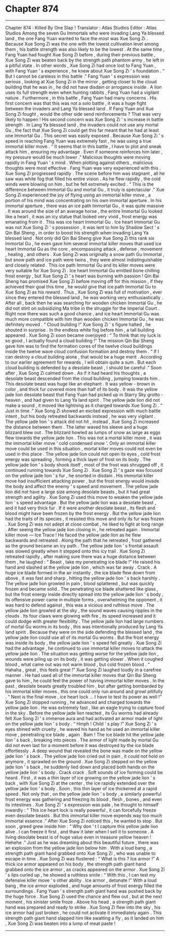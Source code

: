 
# Chapter 874


---

Chapter 874 : Killed By One Slap !
Translator :
Atlas Studios
Editor :
Atlas Studios
Among the seven Gu Immortals who were invading Lang Ya blessed land , the one Fang Yuan wanted to face the most was Xue Song Zi .
Because Xue Song Zi was the one with the lowest cultivation level among them , his battle strength was also likely to be the lowest .
At the same time , Fang Yuan had fought Xue Song Zi before , during their previous battle , Xue Song Zi was beaten back by the strength path phantom army , he left in a pitiful state .
In other words , Xue Song Zi had once lost to Fang Yuan , with Fang Yuan ’ s experience , he knew about Xue Song Zi ’ s foundation .
“ But I cannot be careless in this battle .” Fang Yuan ’ s expression was serious , looking at Xue Song Zi in the mirror , getting closer to the cloud building that he was in , he did not have disdain or arrogance inside .
A lion uses its full strength even when hunting rabbits , Fang Yuan had a vigilant nature .
Furthermore , in this battle , Fang Yuan had many concerns .
His first concern was that this was not a solo battle , it was a huge fight between the invaders and Lang Ya blessed land . If Fang Yuan and Xue Song Zi fought , would the other side send reinforcements ? That was very likely to happen !
His second concern was Xue Song Zi ’ s increase in battle strength .
In Lang Ya blessed land , the invaders could not use any mortal Gu , the fact that Xue Song Zi could get this far meant that he had at least one Immortal Gu .
This secret was easily exposed .
Because Xue Song Zi ’ s speed in reaching Fang Yuan was extremely fast , he was using a true immortal killer move .
“ It seems that in this battle , I have to plot and sneak attack him , ensuring my advantage . Even if someone reinforces him later , my pressure would be much lower .” Malicious thoughts were moving rapidly in Fang Yuan ’ s mind .
When plotting against others , malicious thoughts were most effective . Fang Yuan was very experienced with this .
Xue Song Zi progressed rapidly .
The scene before him was stagnant , all he saw was white fog that filled his entire vision .
As he flew rapidly , the cold winds were blowing on him , but he felt extremely excited .
“ This is the difference between Immortal Gu and mortal Gu , it truly is spectacular .” Xue Song Zi experienced the joy of flying using an immortal killer move , a portion of his mind was concentrating on his own immortal aperture .
In his immortal aperture , there was an ice path Immortal Gu , it was quite massive . It was around the size of an average horse , the entire Immortal Gu looked like a heart , it was an icy statue that looked very vivid , frost energy was emanating from it .
This was ice heart Immortal Gu .
Ice heart Immortal Gu was not Xue Song Zi ’ s possession , it was lent to him by Shadow Sect ’ s Qin Bai Sheng , in order to boost his strength when invading Lang Ya blessed land .
Not only did Qin Bai Sheng give Xue Song Zi this rank six Immortal Gu , he even gave him several immortal killer moves that used ice heart Immortal Gu as the core , encompassing attack , defense , movement , healing , and others .
Xue Song Zi was originally a snow path Gu Immortal , but snow path and ice path were twins , they were almost indistinguishable and closely related . This ice path Immortal Gu and its killer moves were very suitable for Xue Song Zi .
Ice heart Immortal Gu emitted bone chilling frost energy , but Xue Song Zi ’ s heart was burning with passion !
Qin Bai Sheng has promised Xue Song Zi before moving off for this mission , if they achieved their goal this time , he would give that ice path Immortal Gu to Xue Song Zi as his reward .
Thus , Xue Song Zi was full of motivation , ever since they entered the blessed land , he was working very enthusiastically .
After all , back then he was searching for wooden chicken Immortal Gu , he did not stint on subsidizing Ma tribe in the struggle for the Imperial Court .
Right now there was such a good chance , and ice heart Immortal Gu was much more compatible with him than wooden chicken Immortal Gu , he was definitely moved .
“ Cloud building !” Xue Song Zi ’ s figure halted , he shouted in surprise .
In the endless white fog before him , a tall building appeared .
Xue Song Zi soon became overjoyed : “ To think that my luck is so good , I actually found a cloud building !”
The mission Qin Bai Sheng gave him was to find the formation cores of the twelve cloud buildings inside the twelve wave cloud confusion formation and destroy them .
“ If I can destroy a cloud building alone , that would be a huge merit . According to our earlier agreement for rewards , I will obtain quite a sum . But each cloud building is defended by a desolate beast , I should be careful .” Soon after , Xue Song Zi calmed down .
As if it had heard his thoughts , a desolate beast descended from the cloud building , jumping towards him .
This desolate beast was huge like an elephant . It was yellow - brown in color , and thick fur covered more than half of its body .
It was the yellow jade lion desolate beast that Fang Yuan had picked up in Starry Sky grotto - heaven , and had given to Lang Ya land spirit .
The yellow jade lion did not make a sound , it moved like lightning as it charged towards Xue Song Zi .
“ Just in time .” Xue Song Zi showed an excited expression with much battle intent , but his body retreated backwards instead , he was very vigilant .
The yellow jade lion ’ s attack did not hit , instead , Xue Song Zi increased the distance between them .
The latter waved his sleeve and a huge blizzard blew out .
The blizzard howled as lumps of snow as large as eggs flew towards the yellow jade lion .
This was not a mortal killer move , it was the immortal killer move ‘ cold condensed snow ’. Only an immortal killer move could be used in this situation , mortal killer moves could not even be used in this place .
The yellow jade lion could not open its eyes , cold frost energy was spreading , forming a thick layer of frost on its body .
The yellow jade lion ’ s body shook itself , most of the frost was shrugged off , it continued running towards Xue Song Zi .
Xue Song Zi ’ s gaze was focused on the yellow jade lion ’ s fur , he snorted in disdain .
His immortal killer move had insufficient attacking power , but the frost energy would invade the body and affect the enemy ’ s speed and movement .
The yellow jade lion did not have a large size among desolate beasts , but it had great strength and agility .
Xue Song Zi used this move to weaken the yellow jade lion ’ s speed advantage . But the yellow jade lion was a desolate beast , and it had very thick fur .
If it were another desolate beast , its flesh and blood might have been frozen by the frost energy . But the yellow jade lion had the traits of its species , it resisted this move and only its fur was frozen .
Xue Song Zi was not adept at close combat , he liked to fight at long range .
After seeing the yellow jade lion closing in , he retreated again .
Immortal killer move — Ice Trace !
He faced the yellow jade lion as he flew backwards and retreated . Along the path that he retreated , frost gathered as the ground became an icy path .
The yellow jade lion ’ s frontal assault was slowed greatly when it stepped onto this icy trail .
Xue Song Zi retreated rapidly , after making sure there was a huge distance between them , he laughed : “ Beast , take my penetrating ice blade !”
He raised his hand and slashed at the yellow jade lion , which was far away .
Crack .
A huge ice blade formed in the air instantly , the ice blade flew down from above , it was fast and sharp , hitting the yellow jade lion ’ s back harshly .
The yellow jade lion growled in pain , blood splattered , but was quickly frozen and became solid .
The penetrating ice blade shattered like glass , but the frost energy inside directly spread into the yellow jade lion ’ s body , its offensive power came in multiple forms , overwhelming the opponent , it was hard to defend against , this was a vicious and ruthless move .
The yellow jade lion growled at the sky , the sound waves causing ripples in the clouds . Its four claws were glowing with fire , its speed increased and it could dodge with greater flexibility .
The yellow jade lion had large numbers of mortal Gu worms in its body , this was intentionally produced by Lang Ya land spirit .
Because they were on the side defending the blessed land , the yellow jade lion could use all of its mortal Gu worms .
But the frost energy was inside its body , the yellow jade lion ’ s speed fell greatly .
Xue Song Zi had the advantage , he continued to use immortal killer moves to attack the yellow jade lion .
The situation was getting worse for the yellow jade lion , wounds were piling up on its body , it was getting slower . When it coughed blood , what came out was not warm blood , but cold frozen blood .
“ Hahaha , great , this feels great !” Xue Song Zi laughed loudly in a carefree manner .
He had used all of the immortal killer moves that Qin Bai Sheng gave to him , he could feel the power of having immortal killer moves . In the past , desolate beasts greatly troubled him , but after getting bombarded by his immortal killer moves , this one could only run around and growl pitifully .
“ Next is the final move , ice heart lock … I have to test its power as well !” Xue Song Zi stopped running , he advanced and charged towards the yellow jade lion .
He was extremely fast , like an eagle trying to capture food in the sky .
Before the yellow jade lion reacted , its Gu worms had already felt Xue Song Zi ’ s immense aura and had activated an armor made of light on the yellow jade lion ’ s body .
“ Hmph ! Child ’ s play !” Xue Song Zi ’ s eyes shined with cruelty , he waved his hand as he used an immortal killer move , penetrating ice blade , again .
Bam !
The ice blade hit the yellow jade lion ’ s back , breaking into pieces .
The armor of light made by mortal Gu did not even last for a moment before it was destroyed by the ice blade effortlessly .
A deep wound that revealed the bone was made on the yellow jade lion ’ s back .
The yellow jade lion cried out in pain , it could not hold on anymore , it sprawled on the ground .
Xue Song Zi stepped on the yellow jade lion ’ s back , he suddenly lied down and placed both hands on the yellow jade lion ’ s body .
Crack crack .
Soft sounds of ice forming could be heard .
First , it was a thin layer of ice growing on the yellow jade lion ’ s back , with Xue Song Zi at the center , the ice rapidly extended over the yellow jade lion ’ s body .
Soon , this thin layer of ice thickened at a rapid speed .
Not only that , on the yellow jade lion ’ s body , a similarly powerful frost energy was gathering and freezing its blood , flesh , bones , and even its intestines .
Xue Song Zi ’ s expression was pale , he thought to himself inwardly : “ This ice heart lock is really powerful , it can forcefully freeze even desolate beasts . But this immortal killer move expends way too much immortal essence .”
After Xue Song Zi noticed this , he wanted to stop .
But soon , greed grew inside him : “ Why don ’ t I capture this yellow jade lion alive . I can freeze it first , and thaw it later when I sell it to someone . A living desolate beast is of huge value even in treasure yellow heaven ! Hehehe .”
Just as he was dreaming about this beautiful future , there was an explosion from the yellow jade lion below him .
With a loud bang , a strength path giant hand grabbed onto Xue Song Zi , who was unable to escape in time .
Xue Song Zi was flustered : “ What is this ? Ice armor !”
A thick ice armor appeared on his body , the strength path giant hand grabbed onto the ice armor , as cracks appeared on the armor .
Xue Song Zi ’ s lips curled up , he showed a ruthless smile : “ With this , I can test my defensive killer move ’ s other ability . Ice armor , detonate !”
With a loud bang , the ice armor exploded , and huge amounts of frost energy filled the surroundings .
Fang Yuan ’ s strength path giant hand was pushed back by the huge force .
Xue Song Zi used the chance and flew out , but at the next moment , his sinister smile froze .
Above his head , a strength path giant hand was prepared and ready to strike . Xue Song Zi flew into the sky , his ice armor had just broken , he could not activate it immediately again .
This strength path giant hand slapped him like swatting a fly , as it landed on him , Xue Song Zi was beaten into a lump of meat paste !

---

